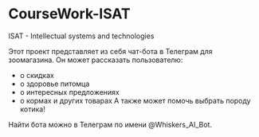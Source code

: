 # CourseWork-ISAT
ISAT - Intellectual systems and technologies

Этот проект представляет из себя чат-бота в Телеграм для зоомагазина.
Он может рассказать пользователю:
- о скидках
- о здоровье питомца
- о интересных предложениях
- о кормах и других товарах
А также может помочь выбрать породу котика!

Найти бота можно в Телеграм по имени @Whiskers_AI_Bot.